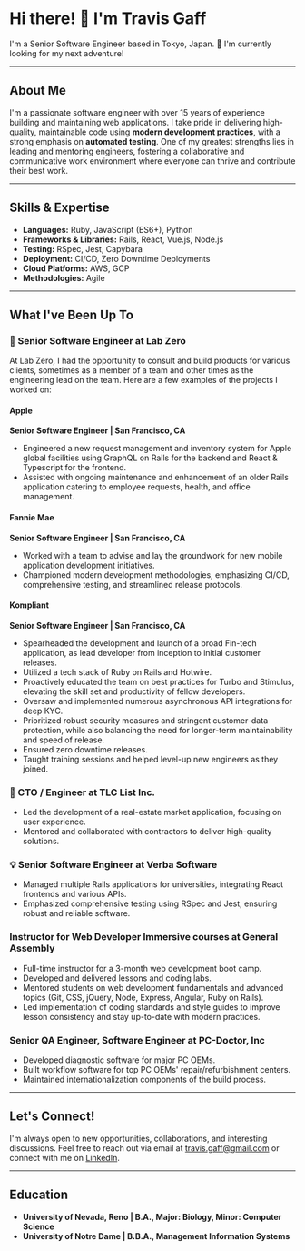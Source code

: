 
<!--
- 🔭 I’m currently working on ...
- 🌱 I’m currently learning ...
- 👯 I’m looking to collaborate on ...
- 🤔 I’m looking for help with ...
- 💬 Ask me about ...
- 📫 How to reach me: ...
- 😄 Pronouns: ...
- ⚡ Fun fact: ...
-->

# Hi there! 👋 I'm Travis Gaff

I'm a Senior Software Engineer based in Tokyo, Japan. 🗾 I'm currently looking for my next adventure!

---

## About Me

I'm a passionate software engineer with over 15 years of experience building and maintaining web applications. I take pride in delivering high-quality, maintainable code using **modern development practices**, with a strong emphasis on **automated testing**. One of my greatest strengths lies in leading and mentoring engineers, fostering a collaborative and communicative work environment where everyone can thrive and contribute their best work.

---

## Skills & Expertise

- **Languages:** Ruby, JavaScript (ES6+), Python
- **Frameworks & Libraries:** Rails, React, Vue.js, Node.js
- **Testing:** RSpec, Jest, Capybara
- **Deployment:** CI/CD, Zero Downtime Deployments
- **Cloud Platforms:** AWS, GCP
- **Methodologies:** Agile

---

## What I've Been Up To

### 🚀 Senior Software Engineer at Lab Zero

At Lab Zero, I had the opportunity to consult and build products for various clients, sometimes as a member of a team and other times as the engineering lead on the team.  Here are a few examples of the projects I worked on:

#### Apple

**Senior Software Engineer | San Francisco, CA**

- Engineered a new request management and inventory system for Apple global facilities using GraphQL on Rails for the backend and React & Typescript for the frontend.
- Assisted with ongoing maintenance and enhancement of an older Rails application catering to employee requests, health, and office management.

#### Fannie Mae

**Senior Software Engineer | San Francisco, CA**

- Worked with a team to advise and lay the groundwork for new mobile application development initiatives.
- Championed modern development methodologies, emphasizing CI/CD, comprehensive testing, and streamlined release protocols.

#### Kompliant

**Senior Software Engineer | San Francisco, CA**

- Spearheaded the development and launch of a broad Fin-tech application, as lead developer from inception to initial customer releases.
- Utilized a tech stack of Ruby on Rails and Hotwire.
- Proactively educated the team on best practices for Turbo and Stimulus, elevating the skill set and productivity of fellow developers.
- Oversaw and implemented numerous asynchronous API integrations for deep KYC.
- Prioritized robust security measures and stringent customer-data protection, while also balancing the need for longer-term maintainability and speed of release.
- Ensured zero downtime releases.
- Taught training sessions and helped level-up new engineers as they joined.


### 🌟 CTO / Engineer at TLC List Inc.

- Led the development of a real-estate market application, focusing on user experience.
- Mentored and collaborated with contractors to deliver high-quality solutions.

### 💡 Senior Software Engineer at Verba Software

- Managed multiple Rails applications for universities, integrating React frontends and various APIs.
- Emphasized comprehensive testing using RSpec and Jest, ensuring robust and reliable software.

### Instructor for Web Developer Immersive courses at General Assembly

- Full-time instructor for a 3-month web development boot camp.
- Developed and delivered lessons and coding labs.
- Mentored students on web development fundamentals and advanced topics (Git, CSS, jQuery, Node, Express, Angular, Ruby on Rails).
- Led implementation of coding standards and style guides to improve lesson consistency and stay up-to-date with modern practices.

### Senior QA Engineer, Software Engineer at PC-Doctor, Inc

- Developed diagnostic software for major PC OEMs.
- Built workflow software for top PC OEMs' repair/refurbishment centers.
- Maintained internationalization components of the build process.

---

## Let's Connect!

I'm always open to new opportunities, collaborations, and interesting discussions. Feel free to reach out via email at travis.gaff@gmail.com or connect with me on [LinkedIn](https://www.linkedin.com/in/travisgaff).

---

## Education

- **University of Nevada, Reno | B.A., Major: Biology, Minor: Computer Science**
- **University of Notre Dame | B.B.A., Management Information Systems**

